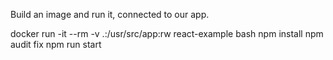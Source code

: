 
Build an image and run it, connected to our app.

docker run -it --rm -v .:/usr/src/app:rw react-example bash
npm install
npm audit fix
npm run start

